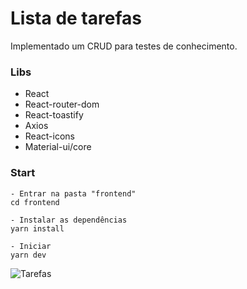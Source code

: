 # Lista de tarefas

Implementado um CRUD para testes de conhecimento. 

### Libs 

- React
- React-router-dom
- React-toastify
- Axios
- React-icons
- Material-ui/core

### Start

``` 
- Entrar na pasta "frontend"
cd frontend

- Instalar as dependências 
yarn install

- Iniciar
yarn dev 
```
![Tarefas](https://github.com/jordanamomberg/lista-tarefas/blob/master/tarefas.png?raw=true)